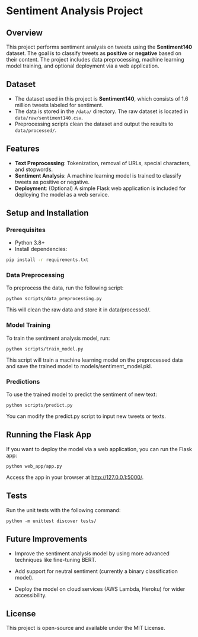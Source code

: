 # Sentiment Analysis Project

## Overview

This project performs sentiment analysis on tweets using the **Sentiment140** dataset. The goal is to classify tweets as **positive** or **negative** based on their content. The project includes data preprocessing, machine learning model training, and optional deployment via a web application.

## Dataset

- The dataset used in this project is **Sentiment140**, which consists of 1.6 million tweets labeled for sentiment.
- The data is stored in the `/data/` directory. The raw dataset is located in `data/raw/sentiment140.csv`.
- Preprocessing scripts clean the dataset and output the results to `data/processed/`.

## Features

- **Text Preprocessing**: Tokenization, removal of URLs, special characters, and stopwords.
- **Sentiment Analysis**: A machine learning model is trained to classify tweets as positive or negative.
- **Deployment**: (Optional) A simple Flask web application is included for deploying the model as a web service.

## Setup and Installation

### Prerequisites

- Python 3.8+
- Install dependencies:

```bash
pip install -r requirements.txt
```

###  Data Preprocessing

To preprocess the data, run the following script:

```
python scripts/data_preprocessing.py
```
This will clean the raw data and store it in data/processed/.

### Model Training
To train the sentiment analysis model, run:
```
python scripts/train_model.py
```
This script will train a machine learning model on the preprocessed data and save the trained model to models/sentiment_model.pkl.

### Predictions
To use the trained model to predict the sentiment of new text:
```
python scripts/predict.py
```
You can modify the predict.py script to input new tweets or texts.

## Running the Flask App
If you want to deploy the model via a web application, you can run the Flask app:
```
python web_app/app.py
```
Access the app in your browser at http://127.0.0.1:5000/.

## Tests
Run the unit tests with the following command:
```
python -m unittest discover tests/
```
## Future Improvements
- Improve the sentiment analysis model by using more advanced techniques like fine-tuning BERT.

- Add support for neutral sentiment (currently a binary classification model).

- Deploy the model on cloud services (AWS Lambda, Heroku) for wider accessibility.

## License
This project is open-source and available under the MIT License.


